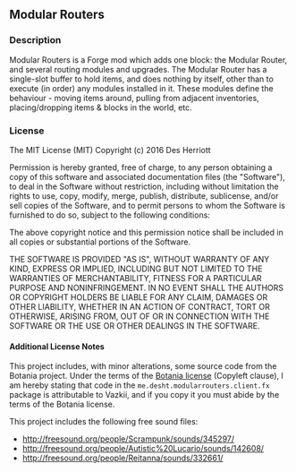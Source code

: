 ## Modular Routers

### Description

Modular Routers is a Forge mod which adds one block: the Modular Router, and several routing modules and upgrades.  The
Modular Router has a single-slot buffer to hold items, and does nothing by itself, other than to execute (in order) any
modules installed in it.  These modules define the behaviour - moving items around, pulling from adjacent inventories,
placing/dropping items & blocks in the world, etc.

### License

The MIT License (MIT)
Copyright (c) 2016 Des Herriott

Permission is hereby granted, free of charge, to any person obtaining a copy of this software and associated documentation files (the "Software"), to deal in the Software without restriction, including without limitation the rights to use, copy, modify, merge, publish, distribute, sublicense, and/or sell copies of the Software, and to permit persons to whom the Software is furnished to do so, subject to the following conditions:

The above copyright notice and this permission notice shall be included in all copies or substantial portions of the Software.

THE SOFTWARE IS PROVIDED "AS IS", WITHOUT WARRANTY OF ANY KIND, EXPRESS OR IMPLIED, INCLUDING BUT NOT LIMITED TO THE WARRANTIES OF MERCHANTABILITY, FITNESS FOR A PARTICULAR PURPOSE AND NONINFRINGEMENT. IN NO EVENT SHALL THE AUTHORS OR COPYRIGHT HOLDERS BE LIABLE FOR ANY CLAIM, DAMAGES OR OTHER LIABILITY, WHETHER IN AN ACTION OF CONTRACT, TORT OR OTHERWISE, ARISING FROM, OUT OF OR IN CONNECTION WITH THE SOFTWARE OR THE USE OR OTHER DEALINGS IN THE SOFTWARE.

#### Additional License Notes

This project includes, with minor alterations, some source code from the Botania project.  Under the terms of the [Botania license](http://botaniamod.net/license.php) (Copyleft clause), 
I am hereby stating that code in the ``me.desht.modularrouters.client.fx`` package is attributable to Vazkii, and if you copy it you must abide by the terms of the Botania license.

This project includes the following free sound files:

* http://freesound.org/people/Scrampunk/sounds/345297/
* http://freesound.org/people/Autistic%20Lucario/sounds/142608/
* http://freesound.org/people/Reitanna/sounds/332661/
